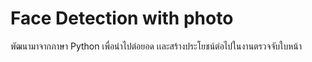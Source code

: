 # Face Detection with photo

พัฒนามาจากภาษา Python เพื่อนำไปต่อยอด เเละสร้างประโยชน์ต่อไปในงานตรวจจับใบหน้า
